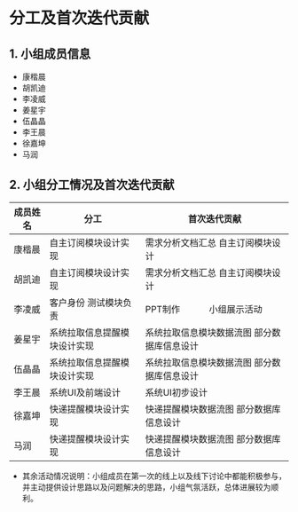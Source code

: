 # 分工及首次迭代贡献

## 1. 小组成员信息

- 康楷晨
- 胡凯迪
- 李凌威
- 姜星宇
- 伍晶晶
- 李王晨
- 徐嘉坤
- 马润

## 2. 小组分工情况及首次迭代贡献

|成员姓名|分工|首次迭代贡献|
|-------|--|-------------|
|康楷晨|自主订阅模块设计实现|需求分析文档汇总 自主订阅模块设计|
|胡凯迪|自主订阅模块设计实现|需求分析文档汇总 自主订阅模块设计|
|李凌威|客户身份 测试模块负责|PPT制作&emsp;&emsp;&emsp; 小组展示活动
|姜星宇|系统拉取信息提醒模块设计实现|系统拉取信息模块数据流图 部分数据库信息设计|
|伍晶晶|系统拉取信息提醒模块设计实现|系统拉取信息模块数据流图 部分数据库信息设计|
|李王晨|系统UI及前端设计|系统UI初步设计|
|徐嘉坤|快递提醒模块设计实现|快递提醒模块数据流图 部分数据库信息设计|
|马润|快递提醒模块设计实现|快递提醒模块数据流图 部分数据库信息设计|

- 其余活动情况说明：小组成员在第一次的线上以及线下讨论中都能积极参与，并主动提供设计思路以及问题解决的思路，小组气氛活跃，总体进展较为顺利。
